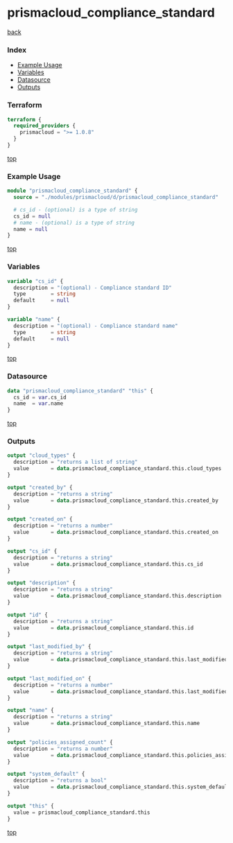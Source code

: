 # prismacloud_compliance_standard

[back](../prismacloud.md)

### Index

- [Example Usage](#example-usage)
- [Variables](#variables)
- [Datasource](#datasource)
- [Outputs](#outputs)

### Terraform

```terraform
terraform {
  required_providers {
    prismacloud = ">= 1.0.8"
  }
}
```

[top](#index)

### Example Usage

```terraform
module "prismacloud_compliance_standard" {
  source = "./modules/prismacloud/d/prismacloud_compliance_standard"

  # cs_id - (optional) is a type of string
  cs_id = null
  # name - (optional) is a type of string
  name = null
}
```

[top](#index)

### Variables

```terraform
variable "cs_id" {
  description = "(optional) - Compliance standard ID"
  type        = string
  default     = null
}

variable "name" {
  description = "(optional) - Compliance standard name"
  type        = string
  default     = null
}
```

[top](#index)

### Datasource

```terraform
data "prismacloud_compliance_standard" "this" {
  cs_id = var.cs_id
  name  = var.name
}
```

[top](#index)

### Outputs

```terraform
output "cloud_types" {
  description = "returns a list of string"
  value       = data.prismacloud_compliance_standard.this.cloud_types
}

output "created_by" {
  description = "returns a string"
  value       = data.prismacloud_compliance_standard.this.created_by
}

output "created_on" {
  description = "returns a number"
  value       = data.prismacloud_compliance_standard.this.created_on
}

output "cs_id" {
  description = "returns a string"
  value       = data.prismacloud_compliance_standard.this.cs_id
}

output "description" {
  description = "returns a string"
  value       = data.prismacloud_compliance_standard.this.description
}

output "id" {
  description = "returns a string"
  value       = data.prismacloud_compliance_standard.this.id
}

output "last_modified_by" {
  description = "returns a string"
  value       = data.prismacloud_compliance_standard.this.last_modified_by
}

output "last_modified_on" {
  description = "returns a number"
  value       = data.prismacloud_compliance_standard.this.last_modified_on
}

output "name" {
  description = "returns a string"
  value       = data.prismacloud_compliance_standard.this.name
}

output "policies_assigned_count" {
  description = "returns a number"
  value       = data.prismacloud_compliance_standard.this.policies_assigned_count
}

output "system_default" {
  description = "returns a bool"
  value       = data.prismacloud_compliance_standard.this.system_default
}

output "this" {
  value = prismacloud_compliance_standard.this
}
```

[top](#index)